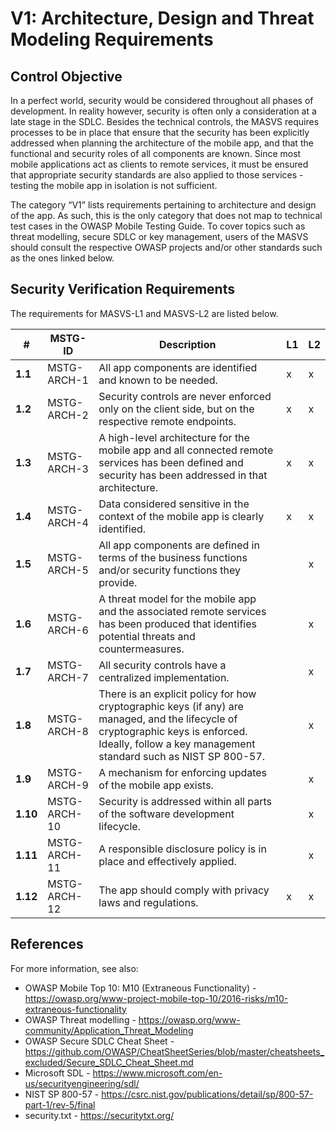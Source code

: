# V1: Architecture, Design and Threat Modeling Requirements

## Control Objective

In a perfect world, security would be considered throughout all phases of development. In reality however, security is often only a consideration at a late stage in the SDLC. Besides the technical controls, the MASVS requires processes to be in place that ensure that the security has been explicitly addressed when planning the architecture of the mobile app, and that the functional and security roles of all components are known. Since most mobile applications act as clients to remote services, it must be ensured that appropriate security standards are also applied to those services - testing the mobile app in isolation is not sufficient.

The category “V1” lists requirements pertaining to architecture and design of the app. As such, this is the only category that does not map to technical test cases in the OWASP Mobile Testing Guide. To cover topics such as threat modelling, secure SDLC or key management, users of the MASVS should consult the respective OWASP projects and/or other standards such as the ones linked below.

## Security Verification Requirements

The requirements for MASVS-L1 and MASVS-L2 are listed below.

| # | MSTG-ID | Description | L1 | L2 |
| -- | ---------- | ---------------------- | - | - |
| **1.1** | MSTG-ARCH-1 | All app components are identified and known to be needed. | x | x |
| **1.2** | MSTG-ARCH-2 | Security controls are never enforced only on the client side, but on the respective remote endpoints. | x | x |
| **1.3** | MSTG-ARCH-3 | A high-level architecture for the mobile app and all connected remote services has been defined and security has been addressed in that architecture. | x | x |
| **1.4** | MSTG-ARCH-4 | Data considered sensitive in the context of the mobile app is clearly identified. | x | x |
| **1.5** | MSTG-ARCH-5 | All app components are defined in terms of the business functions and/or security functions they provide. |  | x |
| **1.6** | MSTG-ARCH-6 | A threat model for the mobile app and the associated remote services has been produced that identifies potential threats and countermeasures. |  | x |
| **1.7** | MSTG-ARCH-7 | All security controls have a centralized implementation. |  | x |
| **1.8** | MSTG-ARCH-8 | There is an explicit policy for how cryptographic keys (if any) are managed, and the lifecycle of cryptographic keys is enforced. Ideally, follow a key management standard such as NIST SP 800-57. |  | x |
| **1.9** | MSTG-ARCH-9 | A mechanism for enforcing updates of the mobile app exists. |  | x |
| **1.10** | MSTG-ARCH-10 | Security is addressed within all parts of the software development lifecycle. |  | x |
| **1.11** | MSTG-ARCH-11 | A responsible disclosure policy is in place and effectively applied. |  | x |
| **1.12** | MSTG-ARCH-12 | The app should comply with privacy laws and regulations. | x | x |

<!-- \pagebreak -->
## References

For more information, see also:

- OWASP Mobile Top 10: M10 (Extraneous Functionality) - <https://owasp.org/www-project-mobile-top-10/2016-risks/m10-extraneous-functionality>
- OWASP Threat modelling - <https://owasp.org/www-community/Application_Threat_Modeling>
- OWASP Secure SDLC Cheat Sheet - <https://github.com/OWASP/CheatSheetSeries/blob/master/cheatsheets_excluded/Secure_SDLC_Cheat_Sheet.md>
- Microsoft SDL - <https://www.microsoft.com/en-us/securityengineering/sdl/>
- NIST SP 800-57 - <https://csrc.nist.gov/publications/detail/sp/800-57-part-1/rev-5/final>
- security.txt - <https://securitytxt.org/>
